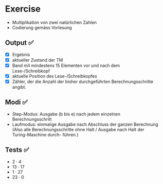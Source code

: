 # Exercise
- Multiplikation von zwei natürlichen Zahlen 
- Codierung gemäss Vorlesung

## Output ✅
- [x] Ergebnis
- [x] aktueller Zustand der TM
- [x] Band mit mindestens 15 Elementen vor und nach dem Lese-/Schreibkopf
- [x] aktuelle Position des Lese-/Schreibkopfes
- [x] Zähler, der die Anzahl der bisher durchgeführten Berechnungsschritte angibt.

## Modi ✅
- Step-Modus: Ausgabe (b bis e) nach jedem einzelnen Berechnungsschritt
- Laufmodus: einmalige Ausgabe nach Abschluss der ganzen Berechnung
  (Also alle Berechnungsschritte ohne Halt / Ausgabe nach Halt der Turing-Maschine durch- führen.)

## Tests ✅
- 2 · 4
- 13 · 17
- 1 · 27
- 23 · 0
